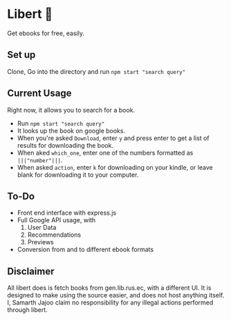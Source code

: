 # Libert 📖
Get ebooks for free, easily.

## Set up
Clone, Go into the directory and run `npm start "search query"`

## Current Usage
Right now, it allows you to search for a book.
- Run `npm start "search query"`
- It looks up the book on google books.
- When you're asked `Download`, enter `y` and press enter to get a list of results for downloading the book.
- When aked `which_one`, enter one of the numbers formatted as `|||"number"|||`.
- When asked `action`, enter `k` for downloading on your kindle, or leave blank for downloading it to your computer. 

## To-Do
- Front end interface with express.js
- Full Google API usage, with
  1. User Data
  2. Recommendations
  3. Previews
- Conversion from and to different ebook formats

## Disclaimer
All libert does is fetch books from gen.lib.rus.ec, with a different UI. It is designed to make using the source easier, and does not host anything itself. I, Samarth Jajoo claim no responsibility for any illegal actions performed through libert.
